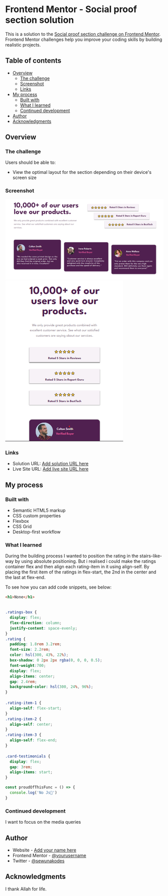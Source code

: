 # Frontend Mentor - Social proof section solution

This is a solution to the [Social proof section challenge on Frontend Mentor](https://www.frontendmentor.io/challenges/social-proof-section-6e0qTv_bA). Frontend Mentor challenges help you improve your coding skills by building realistic projects. 

## Table of contents

- [Overview](#overview)
  - [The challenge](#the-challenge)
  - [Screenshot](#screenshot)
  - [Links](#links)
- [My process](#my-process)
  - [Built with](#built-with)
  - [What I learned](#what-i-learned)
  - [Continued development](#continued-development)
- [Author](#author)
- [Acknowledgments](#acknowledgments)



## Overview

### The challenge

Users should be able to:

- View the optimal layout for the section depending on their device's screen size

### Screenshot

![](./desktop-view-screenshot.png)
![](./mobile-view-screenshot.png)


### Links

- Solution URL: [Add solution URL here](https://github.com/DKKowalski/Frontendmentor-Challenges.git)
- Live Site URL: [Add live site URL here](https://https://imaginative-torrone-ccaba7.netlify.app/)

## My process

### Built with

- Semantic HTML5 markup
- CSS custom properties
- Flexbox
- CSS Grid
- Desktop-first workflow


### What I learned

During the building process I wanted to position the rating in the stairs-like-way by using absolute positioning. But i realised i could make the ratings container flex and then align each rating-item in it using align-self. By placing the first item of the ratings in flex-start, the 2nd in the center and the last at flex-end. 

To see how you can add code snippets, see below:

```html
<h1>None</h1>
```
```css

.ratings-box {
  display: flex;
  flex-direction: column;
  justify-content: space-evenly;
}
.rating {
  padding: 1.8rem 3.2rem;
  font-size: 2.2rem;
  color: hsl(300, 43%, 22%);
  box-shadow: 0 2px 2px rgba(0, 0, 0, 0.5);
  font-weight:700;
  display: flex;
  align-items: center;
  gap: 2.4rem;
  background-color: hsl(300, 24%, 96%);
}

.rating-item-1 {
  align-self: flex-start;
}
.rating-item-2 {
  align-self: center;
}
.rating-item-3 {
  align-self: flex-end;
}

.card-testimonials {
  display: flex;
  gap: 3rem;
  align-items: start;
}
```
```js
const proudOfThisFunc = () => {
  console.log('No Js🎉')
}
```


### Continued development

I want to focus on the media queries


## Author

- Website - [Add your name here](https://www.your-site.com)
- Frontend Mentor - [@yourusername](https://www.frontendmentor.io/profile/yourusername)
- Twitter - [@sewunakodes](https://www.twitter.com/yourusername)



## Acknowledgments

I thank Allah for life.


